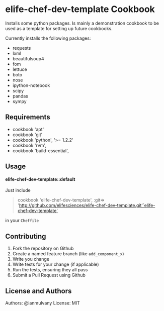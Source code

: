 elife-chef-dev-template Cookbook
================================
Installs some python packages. Is mainly a demonstration cookbook
to be used as a template for setting up future cookbooks.

Currently installs the following packages:
- requests
- lxml
- beautifulsoup4
- fom
- lettuce
- boto
- nose
- ipython-notebook
- scipy
- pandas
- sympy

Requirements
------------
- cookbook 'apt'
- cookbook 'git'
- cookbook 'python', '>= 1.2.2'
- cookbook 'rvm',
- cookbook 'build-essential',


Usage
-----
#### elife-chef-dev-template::default

Just include 
> cookbook 'elife-chef-dev-template',
        :git=> 'http://github.com/elifesciences/elife-chef-dev-template.git'`elife-chef-dev-template`

in your `Cheffile`

Contributing
------------
1. Fork the repository on Github
2. Create a named feature branch (like `add_component_x`)
3. Write you change
4. Write tests for your change (if applicable)
5. Run the tests, ensuring they all pass
6. Submit a Pull Request using Github

License and Authors
-------------------
Authors: @ianmulvany 
License: MIT